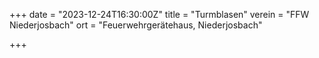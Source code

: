 +++
date = "2023-12-24T16:30:00Z"
title = "Turmblasen"
verein = "FFW Niederjosbach"
ort = "Feuerwehrgerätehaus, Niederjosbach"

+++
